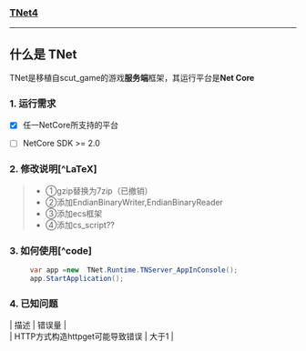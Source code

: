 ### [TNet4]()

> 

------

## 什么是 TNet

TNet是移植自scut_game的游戏**服务端**框架，其运行平台是**Net Core**

### 1. 运行需求

- [x] 任一NetCore所支持的平台
- [ ] NetCore SDK >= 2.0


### 2. 修改说明[^LaTeX]

>- ①gzip替换为7zip（已撤销）
>- ②添加EndianBinaryWriter,EndianBinaryReader
>- ③添加ecs框架
>- ④添加cs_script??

### 3. 如何使用[^code]

```csharp
     var app =new  TNet.Runtime.TNServer_AppInConsole();
     app.StartApplication();

```
### 4. 已知问题

| 描述        | 错误量   |  
| HTTP方式构造httpget可能导致错误     | 大于1 |